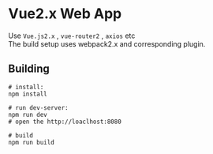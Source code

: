 # Vue2.x Web App

Use `Vue.js2.x` , `vue-router2` , `axios` etc<br/>
The build setup uses webpack2.x and corresponding plugin.

## Building 

```shell
# install:
npm install

# run dev-server:
npm run dev
# open the http://loaclhost:8080

# build
npm run build
```
